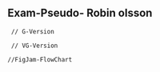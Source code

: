 ## Exam-Pseudo- Robin olsson



 `` // G-Version`` 

 `` // VG-Version`` 

 `` //FigJam-FlowChart  ``